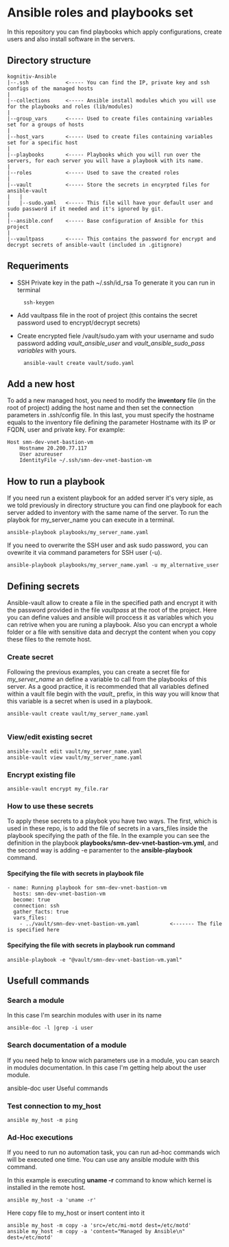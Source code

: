 # Ansible roles and playbooks set
In this repository you can find playbooks which apply configurations, create users and also install software in the servers.

## Directory structure
 ```
kognitiv-Ansible
|--.ssh            <----- You can find the IP, private key and ssh configs of the managed hosts
|
|--collections     <----- Ansible install modules which you will use for the playbooks and roles (lib/modules)
|
|--group_vars      <----- Used to create files containing variables set for a groups of hosts
|
|--host_vars       <----- Used to create files containing variables set for a specific host
|
|--playbooks       <----- Playbooks which you will run over the servers, for each server you will have a playbook with its name.
|
|--roles           <----- Used to save the created roles
|
|--vault           <----- Store the secrets in encyrpted files for ansible-vault
|   |
|   |--sudo.yaml   <----- This file will have your default user and sudo password if it needed and it's ignored by git.
|
|--ansible.conf    <----- Base configuration of Ansible for this project
|
|--vaultpass       <----- This contains the password for encrypt and decrypt secrets of ansible-vault (included in .gitignore)
 ```


## Requeriments

- SSH Private key in the path ~/.ssh/id_rsa
  To generate it you can run in terminal

  ```
    ssh-keygen
  ```

- Add vaultpass file in the root of project (this contains the secret password used to encrypt/decrypt secrets)
  

- Create encrypted fiele /vault/sudo.yam with your username and sudo password adding _vault_ansible_user_ and 
  _vault_ansible_sudo_pass variables_ with yours.
  
  ```
    ansible-vault create vault/sudo.yaml
  ```

## Add a new host
To add a new managed host, you need to modify the __inventory__ file (in the root of project) adding the host name and then set the connection parameters in .ssh/config file. In this last, you must specify the hostname equals to the inventory file defining the parameter Hostname with its IP or FQDN, user and private key. For example:

```
Host smn-dev-vnet-bastion-vm
    Hostname 20.200.77.117
    User azureuser
    IdentityFile ~/.ssh/smn-dev-vnet-bastion-vm
```

## How to run a playbook
If you need run a existent playbook for an added server it's very siple, as we told previously in directory structure you can find one playbook for each server added to inventory with the same name of the server. 
To run the playbok for my_server_name you can execute in a terminal.

```
ansible-playbook playbooks/my_server_name.yaml
```

If you need to overwrite the SSH user and ask sudo password, you can ovewrite it via command parameters for SSH user (-u).

```
ansible-playbook playbooks/my_server_name.yaml -u my_alternative_user
```

## Defining secrets
Ansible-vault allow to create a file in the specified path and encrypt it with the password provided in the file _vaultpass_ at the root of the project. Here you can define values and ansible will proccess it as variables which you can retrive when you are runing a playbook. Also you can encrypt a whole folder or a file with sensitive data and decrypt the content when you copy these files to the remote host.

### Create secret

Following the previous examples, you can create a secret file for _my_server_name_ an define a variable to call from the playbooks of this server. As a good practice, it is recommended that all variables defined within a vault file begin with the  _vault__ prefix, in this way you will know that this variable is a secret when is used in a playbook.

```
ansible-vault create vault/my_server_name.yaml


```

### View/edit existing secret


```
ansible-vault edit vault/my_server_name.yaml
ansible-vault view vault/my_server_name.yaml
```

### Encrypt existing file

```
ansible-vault encrypt my_file.rar
```

### How to use these secrets
To apply these secrets to a playbok you have two ways. The first, which is used in these repo, is to add the file of secrets in a vars_files inside the playbook specifying the path of the file. In the example you can see the definition in the playbook  __playbooks/smn-dev-vnet-bastion-vm.yml__, and the second way is adding -e paramenter to the __ansible-playbook__ command.


#### Specifying the file with secrets in playbook file
```
- name: Running playbook for smn-dev-vnet-bastion-vm
  hosts: smn-dev-vnet-bastion-vm
  become: true
  connection: ssh
  gather_facts: true
  vars_files:
    - ../vault/smn-dev-vnet-bastion-vm.yaml          <------- The file is specified here
```

#### Specifying the file with secrets in playbook run command

```
ansible-playbook -e "@vault/smn-dev-vnet-bastion-vm.yaml"
```
## Usefull commands

### Search a module
In this case I'm searchin modules with user in its name
```
ansible-doc -l |grep -i user
```

### Search documentation of a module
If you need help to know wich parameters use in a module, you can search in modules documentation. In this case I'm getting help about the user module.


ansible-doc user
Useful commands


### Test connection to my_host

```
ansible my_host -m ping
```

### Ad-Hoc executions
If you need to run no automation task, you can run ad-hoc commands wich will be executed one time. You can use any ansible module with this command.

In this example is executing __uname -r__ command to know which kernel is installed in the remote host.

```
ansible my_host -a 'uname -r'
```

Here copy file to my_host or insert content into it

```
ansible my_host -m copy -a 'src=/etc/mi-motd dest=/etc/motd'
ansible my_host -m copy -a 'content="Managed by Ansible\n" dest=/etc/motd'
```
